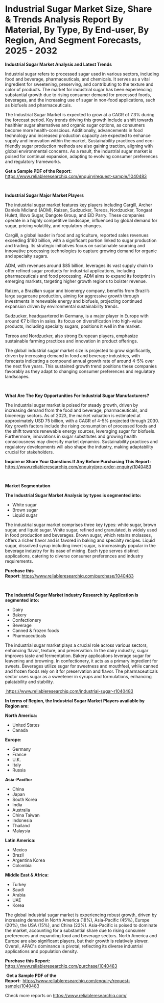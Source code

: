 <p><h1>Industrial Sugar Market Size, Share & Trends Analysis Report By Material, By Type, By End-user, By Region, And Segment Forecasts, 2025 - 2032</h1></p><p><strong>Industrial Sugar Market Analysis and Latest Trends</strong></p>
<p><p>Industrial sugar refers to processed sugar used in various sectors, including food and beverage, pharmaceuticals, and chemicals. It serves as a vital ingredient for sweetening, preserving, and contributing to the texture and color of products. The market for industrial sugar has been experiencing substantial growth due to rising consumer demand for processed foods, beverages, and the increasing use of sugar in non-food applications, such as biofuels and pharmaceuticals.</p><p>The Industrial Sugar Market is expected to grow at a CAGR of 7.3% during the forecast period. Key trends driving this growth include a shift towards healthier sugar alternatives and organic sugar options, as consumers become more health-conscious. Additionally, advancements in food technology and increased production capacity are expected to enhance supply and innovation within the market. Sustainability practices and eco-friendly sugar production methods are also gaining traction, aligning with global environmental concerns. As a result, the industrial sugar market is poised for continual expansion, adapting to evolving consumer preferences and regulatory frameworks.</p></p>
<p><strong>Get a Sample PDF of the Report:&nbsp;</strong> <a href="https://www.reliableresearchiq.com/enquiry/request-sample/1040483?utm_campaign=2444&utm_medium=2&utm_source=Github&utm_content=ia&utm_term=14022025&utm_id=industrial-sugar">https://www.reliableresearchiq.com/enquiry/request-sample/1040483</a></p>
<p>&nbsp;</p>
<p><strong>Industrial Sugar Major Market Players</strong></p>
<p><p>The industrial sugar market features key players including Cargill, Archer Daniels Midland (ADM), Raizen, Sudzucker, Tereos, Nordzucker, Tongaat Hulett, Illovo Sugar, Dangote Group, and EID Parry. These companies operate in a highly competitive landscape, influenced by global demand for sugar, pricing volatility, and regulatory changes.</p><p>Cargill, a global leader in food and agriculture, reported sales revenues exceeding $160 billion, with a significant portion linked to sugar production and trading. Its strategic initiatives focus on sustainable sourcing and innovative processing technologies to capture growing demand for organic and specialty sugars.</p><p>ADM, with revenues around $85 billion, leverages its vast supply chain to offer refined sugar products for industrial applications, including pharmaceuticals and food processing. ADM aims to expand its footprint in emerging markets, targeting higher growth regions to bolster revenue.</p><p>Raizen, a Brazilian sugar and bioenergy company, benefits from Brazil’s large sugarcane production, aiming for aggressive growth through investments in renewable energy and biofuels, projecting continued expansion driven by environmental sustainability trends.</p><p>Sudzucker, headquartered in Germany, is a major player in Europe with around €7 billion in sales. Its focus on diversification into high-value products, including specialty sugars, positions it well in the market.</p><p>Tereos and Nordzucker, also strong European players, emphasize sustainable farming practices and innovation in product offerings.</p><p>The global industrial sugar market size is projected to grow significantly, driven by increasing demand in food and beverage industries, with forecasts indicating a compound annual growth rate of around 4-5% over the next five years. This sustained growth trend positions these companies favorably as they adapt to changing consumer preferences and regulatory landscapes.</p></p>
<p>&nbsp;</p>
<p><strong>What Are The Key Opportunities For Industrial Sugar Manufacturers?</strong></p>
<p><p>The industrial sugar market is poised for steady growth, driven by increasing demand from the food and beverage, pharmaceuticals, and bioenergy sectors. As of 2023, the market valuation is estimated at approximately USD 75 billion, with a CAGR of 4-5% projected through 2030. Key growth factors include the rising consumption of processed foods and the shift towards renewable energy sources, leveraging sugar for biofuels. Furthermore, innovations in sugar substitutes and growing health consciousness may diversify market dynamics. Sustainability practices and regulatory developments will also shape the industry, making adaptability crucial for stakeholders.</p></p>
<p><strong>Inquire or Share Your Questions If Any Before Purchasing This Report:</strong> <a href="https://www.reliableresearchiq.com/enquiry/pre-order-enquiry/1040483?utm_campaign=2444&utm_medium=2&utm_source=Github&utm_content=ia&utm_term=14022025&utm_id=industrial-sugar">https://www.reliableresearchiq.com/enquiry/pre-order-enquiry/1040483</a></p>
<p>&nbsp;</p>
<p><strong>Market Segmentation</strong></p>
<p><strong>The Industrial Sugar Market Analysis by types is segmented into:</strong></p>
<p><ul><li>White sugar</li><li>Brown sugar</li><li>Liquid sugar</li></ul></p>
<p><p>The industrial sugar market comprises three key types: white sugar, brown sugar, and liquid sugar. White sugar, refined and granulated, is widely used in food production and beverages. Brown sugar, which retains molasses, offers a richer flavor and is favored in baking and specialty recipes. Liquid sugar, dissolved syrup including invert sugar, is increasingly popular in the beverage industry for its ease of mixing. Each type serves distinct applications, catering to diverse consumer preferences and industry requirements.</p></p>
<p><strong>Purchase this Report:&nbsp;</strong><a href="https://www.reliableresearchiq.com/purchase/1040483?utm_campaign=2444&utm_medium=2&utm_source=Github&utm_content=ia&utm_term=14022025&utm_id=industrial-sugar">https://www.reliableresearchiq.com/purchase/1040483</a></p>
<p>&nbsp;</p>
<p><strong>The Industrial Sugar Market Industry Research by Application is segmented into:</strong></p>
<p><ul><li>Dairy</li><li>Bakery</li><li>Confectionery</li><li>Beverage</li><li>Canned & frozen foods</li><li>Pharmaceuticals</li></ul></p>
<p><p>The industrial sugar market plays a crucial role across various sectors, enhancing flavor, texture, and preservation. In the dairy industry, sugar improves taste and fermentation. Bakery applications leverage sugar for leavening and browning. In confectionery, it acts as a primary ingredient for sweets. Beverages utilize sugar for sweetness and mouthfeel, while canned and frozen foods rely on it for preservation and flavor. The pharmaceuticals sector uses sugar as a sweetener in syrups and formulations, enhancing palatability and stability.</p></p>
<p><a href="https://www.reliableresearchiq.com/industrial-sugar-r1040483?utm_campaign=2444&utm_medium=2&utm_source=Github&utm_content=ia&utm_term=14022025&utm_id=industrial-sugar">&nbsp;https://www.reliableresearchiq.com/industrial-sugar-r1040483</a></p>
<p><strong>In terms of Region, the Industrial Sugar Market Players available by Region are:</strong></p>
<p>
    <p> <strong> North America: </strong>
        <ul>
            <li>United States</li>
            <li>Canada</li>
        </ul>
        </p> 
    <p> <strong> Europe: </strong>
        <ul>
            <li>Germany</li>
            <li>France</li>
            <li>U.K.</li>
            <li>Italy</li>
            <li>Russia</li>
        </ul>
        </p> 
    <p> <strong> Asia-Pacific: </strong>
        <ul>
            <li>China</li>
            <li>Japan</li>
            <li>South Korea</li>
            <li>India</li>
            <li>Australia</li>
            <li>China Taiwan</li>
            <li>Indonesia</li>
            <li>Thailand</li>
            <li>Malaysia</li>
        </ul>
        </p> 
    <p> <strong> Latin America: </strong>
        <ul>
            <li>Mexico</li>
            <li>Brazil</li>
            <li>Argentina Korea</li>
            <li>Colombia</li>
        </ul>
        </p> 
    <p> <strong> Middle East & Africa: </strong>
        <ul>
            <li>Turkey</li>
            <li>Saudi</li>
            <li>Arabia</li>
            <li>UAE</li>
            <li>Korea</li>
        </ul>
    </p>
    </p>
<p><p>The global industrial sugar market is experiencing robust growth, driven by increasing demand in North America (18%), Asia-Pacific (45%), Europe (20%), the USA (15%), and China (22%). Asia-Pacific is poised to dominate the market, accounting for a substantial share due to rising consumer preferences and expanding food and beverage sectors. North America and Europe are also significant players, but their growth is relatively slower. Overall, APAC's dominance is pivotal, reflecting its diverse industrial applications and population density.</p></p>
<p><strong>Purchase this Report: </strong><a href="https://www.reliableresearchiq.com/purchase/1040483?utm_campaign=2444&utm_medium=2&utm_source=Github&utm_content=ia&utm_term=14022025&utm_id=industrial-sugar">https://www.reliableresearchiq.com/purchase/1040483</a></p>
<p>&nbsp;<strong>Get a Sample PDF of the Report:&nbsp;&nbsp;</strong><a href="https://www.reliableresearchiq.com/enquiry/request-sample/1040483?utm_campaign=2444&utm_medium=2&utm_source=Github&utm_content=ia&utm_term=14022025&utm_id=industrial-sugar">https://www.reliableresearchiq.com/enquiry/request-sample/1040483</a></p>
<p><strong></strong></p>
<p>Check more reports on <a href="https://www.reliableresearchiq.com/?utm_campaign=2444&utm_medium=2&utm_source=Github&utm_content=ia&utm_term=14022025&utm_id=industrial-sugar">https://www.reliableresearchiq.com/</a></p>